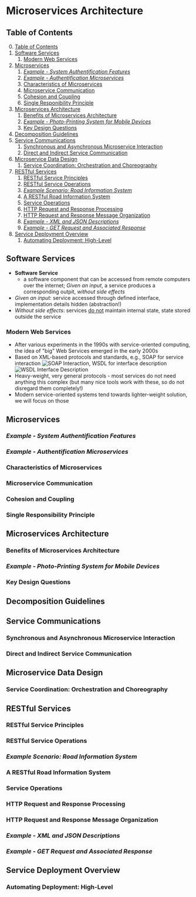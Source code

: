 # Microservices Architecture

## Table of Contents

0. [Table of Contents](#table-of-contents)
1. [Software Services](#software-services)
    1. [Modern Web Services](#modern-web-services)
2. [Microservices](#microservices)
    1. [*Example - System Authentification Features*](#example---system-authentification-features)
    2. [*Example - Authentification Microservices*](#example---authentification-microservices)
    3. [Characteristics of Microservices](#characteristics-of-microservices)
    4. [Microservice Communication](#microservice-communication)
    5. [Cohesion and Coupling](#cohesion-and-coupling)
    6. [Single Responibility Principle](#single-responsibility-principle)
3. [Microservices Architecture](#microservices-architecture)
    1. [Benefits of Microservices Architecture](#benefits-of-microservices-architecture)
    2. [*Example - Photo-Printing System for Mobile Devices*](#example---photo-printing-system-for-mobile-devices)
    3. [Key Design Questions](#key-design-questions)
4. [Decomposition Guidelines](#decomposition-guidelines)
5. [Service Communications](#service-communications)
    1. [Synchronous and Asynchronous Microservice Interaction](#synchronous-and-asynchronous-microservice-interaction)
    2. [Direct and Indirect Service Communication](#direct-and-indirect-service-communication)
6. [Microservice Data Design](#microservice-data-design)
    1. [Service Coordination: Orchestration and Choreography](#service-coordination-orchestration-and-choreography)
7. [RESTful Services](#restful-services)
    1. [RESTful Service Principles](#restful-service-principles)
    2. [RESTful Service Operations](#restful-service-operations)
    3. [*Example Scenario: Road Information System*](#example-scenario-road-information-system)
    4. [A RESTful Road Information System](#a-restful-road-information-system)
    5. [Service Operations](#service-operations)
    6. [HTTP Request and Response Processing](#http-request-and-response-processing)
    7. [HTTP Request and Response Message Organization](#http-request-and-response-message-organization)
    8. [*Example - XML and JSON Descriptions*](#example---xml-and-json-descriptions)
    9. [*Example - GET Request and Associated Response*](#example---get-request-and-associated-response)
8. [Service Deployment Overview](#service-deployment-overview)
    1. [Automating Deployment: High-Level](#automating-deployment-high-level)

## Software Services

- **Software Service**
    - a software component that can be accessed from remote computers over the internet; *Given an input*, a service produces a corresponding outpit, *without side effects*
- *Given an input*: service accessed through defined interface, implementation details hidden (abstraction!)
- *Without side effects*: services <ins>do not</ins> maintain internal state, state stored outside the service 

### Modern Web Services

- After various experiments in the 1990s with service-oriented computing, the idea of "big" Web Services emerged in the early 2000s
- Based on XML-based protocols and standards, e.g., SOAP for service interaction ![SOAP Interaction](https://www.w3.org/TR/soap/), WSDL for interface description ![WSDL Interface Description](https://www.w3.org/TR/wsdl/)
- Heavy-weight, very general protocols - most services do not need anything this complex (but many nice tools work with these, so do not disregard them completely!)
- Modern service-oriented systems tend towards lighter-weight solution, we will focus on those

## Microservices

### *Example - System Authentification Features*

### *Example - Authentification Microservices*

### Characteristics of Microservices

### Microservice Communication

### Cohesion and Coupling

### Single Responsibility Principle

## Microservices Architecture

### Benefits of Microservices Architecture

### *Example - Photo-Printing System for Mobile Devices*

### Key Design Questions

## Decomposition Guidelines

## Service Communications

### Synchronous and Asynchronous Microservice Interaction

### Direct and Indirect Service Communication

## Microservice Data Design

### Service Coordination: Orchestration and Choreography

## RESTful Services

### RESTful Service Principles

### RESTful Service Operations

### *Example Scenario: Road Information System*

### A RESTful Road Information System

### Service Operations

### HTTP Request and Response Processing

### HTTP Request and Response Message Organization

### *Example - XML and JSON Descriptions*

### *Example - GET Request and Associated Response*

## Service Deployment Overview

### Automating Deployment: High-Level

